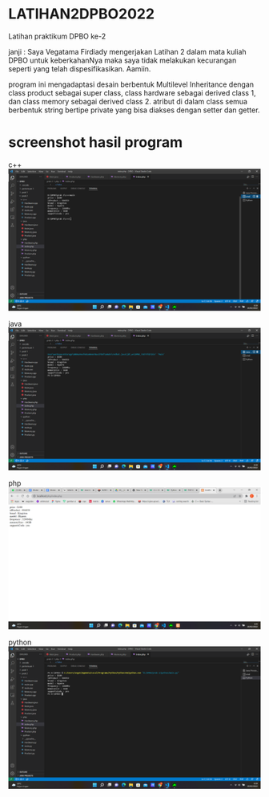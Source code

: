 # LATIHAN2DPBO2022
Latihan praktikum DPBO ke-2

janji : Saya Vegatama Firdiady mengerjakan Latihan 2 dalam mata kuliah DPBO untuk keberkahanNya maka saya tidak melakukan kecurangan seperti yang telah dispesifikasikan. Aamiin.

program ini mengadaptasi desain berbentuk Multilevel Inheritance dengan class product sebagai super class, class hardware sebagai derived class 1, dan class memory sebagai derived class 2. atribut di dalam class semua berbentuk string bertipe private yang bisa diakses dengan setter dan getter.

#  screenshot hasil program

c++
![Alt text](https://github.com/vegatama/LATIHAN2DPBO2022/blob/main/screenshot%20hasil%20program/prak2%20c%2B%2B.png?raw=true "Title")

java
![Alt text](https://github.com/vegatama/LATIHAN2DPBO2022/blob/main/screenshot%20hasil%20program/prak2%20java.png?raw=true "Title")

php
![Alt text](https://github.com/vegatama/LATIHAN2DPBO2022/blob/main/screenshot%20hasil%20program/prak2%20php.png?raw=true "Title")

python
![Alt text](https://github.com/vegatama/LATIHAN2DPBO2022/blob/main/screenshot%20hasil%20program/prak2%20py.png?raw=true "Title")
